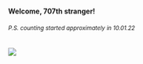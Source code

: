 #### Welcome, 707th stranger!

###### <sup>P.S. counting started approximately in 10.01.22</sup>

<img src="https://kraftwerk28.pp.ua/vcnt.png"></img>
